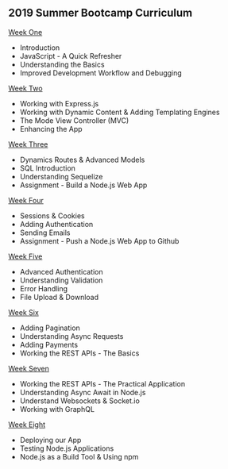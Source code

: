 ## 2019 Summer Bootcamp Curriculum

[Week One](#)

* Introduction  
* JavaScript - A Quick Refresher  
* Understanding the Basics  
* Improved Development Workflow and Debugging  

[Week Two](#)

* Working with Express.js  
* Working with Dynamic Content & Adding Templating Engines  
* The Mode View Controller (MVC)  
* Enhancing the App  

[Week Three](#)

* Dynamics Routes & Advanced Models  
* SQL Introduction  
* Understanding Sequelize  
* Assignment - Build a Node.js Web App  

[Week Four](#)

* Sessions & Cookies  
* Adding Authentication  
* Sending Emails  
* Assignment - Push a Node.js Web App to Github  

[Week Five](#)

* Advanced Authentication  
* Understanding Validation  
* Error Handling  
* File Upload & Download  

[Week Six](#)

* Adding Pagination  
* Understanding Async Requests  
* Adding Payments  
* Working the REST APIs - The Basics  

[Week Seven](#)

* Working the REST APIs - The Practical Application  
* Understanding Async Await in Node.js  
* Understand Websockets & Socket.io  
* Working with GraphQL  

[Week Eight](#)

* Deploying our App  
* Testing Node.js Applications  
* Node.js as a Build Tool & Using npm  
